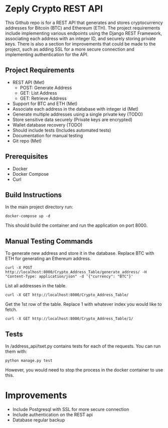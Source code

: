 # Zeply Crypto REST API

This Github repo is for a REST API that generates and stores cryptocurrency addresses for Bitcoin (BTC) and Ethereum (ETH).
The project requirements include implementing various endpoints using the Django REST Framework, associating each address with an integer ID, and securely storing private keys. 
There is also a section for improvements that could be made to the project, such as adding SSL for a more secure connection and implementing authentication for the API.

##  Project Requirements 
- REST API (Met)
    - POST: Generate Address 
    - GET: List Address 
    - GET: Retrieve Address 
- Support for BTC and ETH (Met)
- Associate each address in the database with integer id (Met)
- Generate multiple addresses using a single private key (TODO)
- Store sensitive data securely (Private keys are encrypted)
- Wallet database recovery (TODO)
- Should include tests (Includes automated tests)
- Documentation for manual testing
- Git repo (Met)

## Prerequisites
- Docker
- Docker Compose
- Curl

## Build Instructions
In the main project directory run:
```commandline
docker-compose up -d
```
This should build the container and run the application on port 8000. 
## Manual Testing Commands

To generate new address and store it in the database. Replace BTC with ETH for generating an Ethereum address. 
```commandline
curl -X POST http://localhost:8000/Crypto_Address_Table/generate_address/ -H "Content-Type: application/json" -d '{"currency": "BTC"}'
```
List all addresses in the table.
```commandline
curl -X GET http://localhost:8000/Crypto_Address_Table/
```
Get the 1st row of the table. Replace 1 with whatever index you would like to fetch. 
```commandline
curl -X GET http://localhost:8000/Crypto_Address_Table/1/
```

## Tests
In /address_api/tset.py contains tests for each of the requests. 
You can run them with:
```commandline
python manage.py test
```
However, you would need to stop the process in the docker container to use this. 

# Improvements

- Include Postgresql with SSL for more secure connection
- Include authentication on the REST api 
- Database regular backup